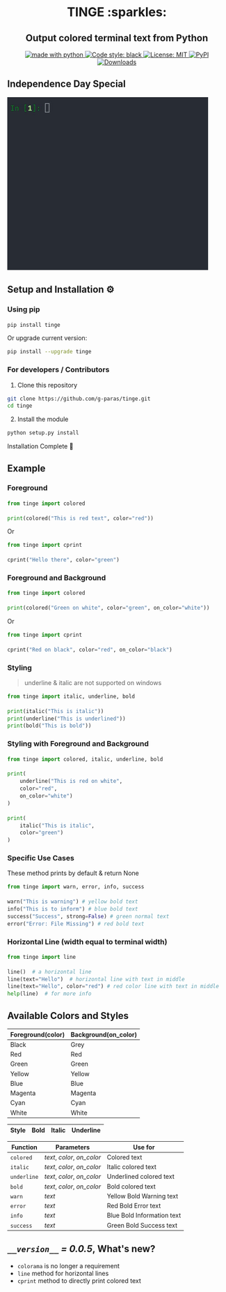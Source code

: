 <h1 align='center'>TINGE :sparkles:</h1>
<h2 align='center'>Output colored terminal text from Python</h2>

<p align='center'>
    <a href="https://www.python.com">
        <img 
            alt="made with python" 
            src="https://img.shields.io/badge/Made%20with-Python-1f425f.svg"
        />
    </a>
    <a href="https://github.com/psf/black">
        <img 
            alt="Code style: black" 
            src="https://img.shields.io/badge/Code%20Style-Black-000000.svg"
        />
    </a>
    <a href="https://github.com/g-paras/tinge/blob/master/LICENSE">
        <img 
            alt="License: MIT" 
            src="https://img.shields.io/badge/License-MIT-yellow.svg"
        />
    </a>
    <a href="https://pypi.org/project/tinge/">
        <img 
            alt="PyPI" 
            src="https://img.shields.io/pypi/v/tinge"
        />
    </a>
    <a href="https://pepy.tech/project/tinge">
        <img 
            alt="Downloads" 
            src="https://static.pepy.tech/personalized-badge/tinge?period=total&units=international_system&left_color=grey&right_color=blue&left_text=Downloads"
        />
    </a>
</p>

## Independence Day Special

![](img/ezgif.com-gif-maker.gif)

## Setup and Installation :gear:

### Using pip

```bash
pip install tinge
```

Or upgrade current version:

```bash
pip install --upgrade tinge
```

### For developers / Contributors 

1. Clone this repository

```bash
git clone https://github.com/g-paras/tinge.git
cd tinge
```

2. Install the module

```python
python setup.py install
```

Installation Complete :tada:

## Example

### Foreground

```python
from tinge import colored

print(colored("This is red text", color="red"))
```

Or

```python
from tinge import cprint

cprint("Hello there", color="green")
```

### Foreground and Background

```python
from tinge import colored

print(colored("Green on white", color="green", on_color="white"))
```

Or

```python
from tinge import cprint

cprint("Red on black", color="red", on_color="black")
```

### Styling

> underline & italic are not supported on windows

```python
from tinge import italic, underline, bold

print(italic("This is italic"))
print(underline("This is underlined"))
print(bold("This is bold"))
```

### Styling with Foreground and Background

```python
from tinge import colored, italic, underline, bold

print(
    underline("This is red on white",
    color="red",
    on_color="white")
)

print(
    italic("This is italic",
    color="green")
)
```

### Specific Use Cases

These method prints by default & return None

```python
from tinge import warn, error, info, success

warn("This is warning") # yellow bold text
info("This is to inform") # blue bold text
success("Success", strong=False) # green normal text
error("Error: File Missing") # red bold text
```

### Horizontal Line (width equal to terminal width)

```python
from tinge import line

line()  # a horizontal line
line(text="Hello")  # horizontal line with text in middle
line(text="Hello", color="red") # red color line with text in middle
help(line)  # for more info
```

## Available Colors and Styles

| Foreground(color) | Background(on_color) |
| ----------------- | -------------------- |
| Black             | Grey                 |
| Red               | Red                  |
| Green             | Green                |
| Yellow            | Yellow               |
| Blue              | Blue                 |
| Magenta           | Magenta              |
| Cyan              | Cyan                 |
| White             | White                |

| Style | Bold | Italic | Underline |
| ----- | ---- | ------ | --------- |

| Function    | Parameters                  | Use for                    |
| ----------- | --------------------------- | -------------------------- |
| `colored`   | _text_, _color_, _on_color_ | Colored text               |
| `italic`    | _text_, _color_, _on_color_ | Italic colored text        |
| `underline` | _text_, _color_, _on_color_ | Underlined colored text    |
| `bold`      | _text_, _color_, _on_color_ | Bold colored text          |
| `warn`      | _text_                      | Yellow Bold Warning text   |
| `error`     | _text_                      | Red Bold Error text        |
| `info`      | _text_                      | Blue Bold Information text |
| `success`   | _text_                      | Green Bold Success text    |

## _`__version__` = 0.0.5_, What's new?

- `colorama` is no longer a requirement
- `line` method for horizontal lines
- `cprint` method to directly print colored text
